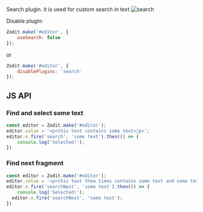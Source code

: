 Search plugin. it is used for custom search in text
![search](https://user-images.githubusercontent.com/794318/34545433-cd0a9220-f10e-11e7-8d26-7e22f66e266d.gif)

Disable plugin:
```js
Zodit.make('#editor', {
	useSearch: false
});
```
or
```js
Zodit.make('#editor', {
	disablePlugins: 'search'
});
```

## JS API

### Find and select some text

```js
const editor = Zodit.make('#editor');
editor.value = '<p>this text contains some text</p>';
editor.e.fire('search', 'some text').then(() => {
	console.log('Selected!');
})
```

### Find next fragment

```js
const editor = Zodit.make('#editor');
editor.value = '<p>this text thow times contains some text and some text</p>';
editor.e.fire('searchNext', 'some text').then(() => {
	console.log('Selected!');
  editor.e.fire('searchNext', 'some text');
})
```
